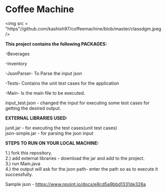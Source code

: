 # Coffee Machine 

<img src = "https"//github.com/kashish97/coffeemachine/blob/master/classdgm.jpeg />

<b>This project contains the following PACKAGES:</b>

-Beverages

-Inventory

-JsonParser- To Parse the input json

-Tests- Contains the unit test cases for the application

-Main- Is the main file to be executed.

input_test.json - changed the input for executing some test cases for getting the desired output.

<b>EXTERNAL LIBRARIES USED:</b>

junit.jar - for executing the test cases(unit test cases)<br>
json-simple.jar - for parsing the json input

<b>STEPS TO RUN ON YOUR LOCAL MACHINE:</b>

1.) fork this repository.<br>
2.) add external libraries - download the jar and add to the project.<br>
3.) run Main.java<br>
4.) the output will ask for the json path- enter the path so as to execute it successfully.<br>

Sample json - https://www.npoint.io/docs/e8cd5a9bbd1331de326a
